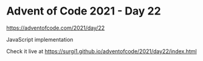 # Advent of Code 2021 - Day 22

https://adventofcode.com/2021/day/22

JavaScript implementation

Check it live at https://surgi1.github.io/adventofcode/2021/day22/index.html